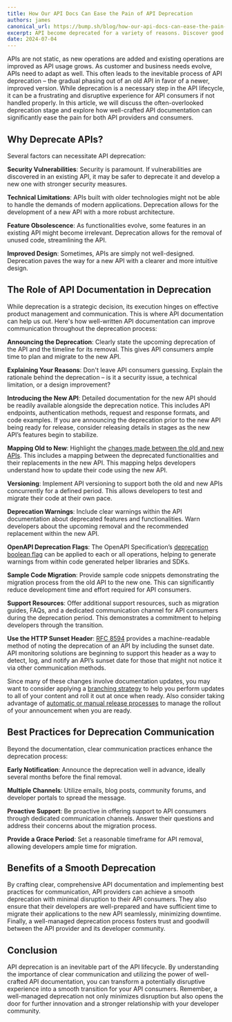 ```yaml
---
title: How Our API Docs Can Ease the Pain of API Deprecation
authors: james
canonical_url: https://bump.sh/blog/how-our-api-docs-can-ease-the-pain-of-api-deprecation
excerpt: API become deprecated for a variety of reasons. Discover good practices to plan and communicate about deprecations, and minimize disruptions
date: 2024-07-04
---
```


APIs are not static, as new operations are added and existing operations are improved as API usage grows. As customer and business needs evolve, APIs need to adapt as well. This often leads to the inevitable process of API deprecation – the gradual phasing out of an old API in favor of a newer, improved version.
While deprecation is a necessary step in the API lifecycle, it can be a frustrating and disruptive experience for API consumers if not handled properly. In this article, we will discuss the often-overlooked deprecation stage and explore how well-crafted API documentation can significantly ease the pain for both API providers and consumers.

## Why Deprecate APIs?

Several factors can necessitate API deprecation:

**Security Vulnerabilities**: Security is paramount. If vulnerabilities are discovered in an existing API, it may be safer to deprecate it and develop a new one with stronger security measures.

**Technical Limitations**: APIs built with older technologies might not be able to handle the demands of modern applications. Deprecation allows for the development of a new API with a more robust architecture.

**Feature Obsolescence**: As functionalities evolve, some features in an existing API might become irrelevant. Deprecation allows for the removal of unused code, streamlining the API.

**Improved Design**: Sometimes, APIs are simply not well-designed. Deprecation paves the way for a new API with a clearer and more intuitive design.

## The Role of API Documentation in Deprecation

While deprecation is a strategic decision, its execution hinges on effective product management and communication. This is where API documentation can help us out. Here's how well-written API documentation can improve communication throughout the deprecation process:

**Announcing the Deprecation**: Clearly state the upcoming deprecation of the API and the timeline for its removal. This gives API consumers ample time to plan and migrate to the new API.

**Explaining Your Reasons**: Don't leave API consumers guessing. Explain the rationale behind the deprecation – is it a security issue, a technical limitation, or a design improvement?

**Introducing the New API**: Detailed documentation for the new API should be readily available alongside the deprecation notice. This includes API endpoints, authentication methods, request and response formats, and code examples. If you are announcing the deprecation prior to the new API being ready for release, consider releasing details in stages as the new API’s features begin to stabilize. 

**Mapping Old to New**: Highlight the [changes made between the old and new APIs](https://docs.bump.sh/help/changes-management/changelog/). This includes a mapping between the deprecated functionalities and their replacements in the new API. This mapping helps developers understand how to update their code using the new API.

**Versioning**: Implement API versioning to support both the old and new APIs concurrently for a defined period. This allows developers to test and migrate their code at their own pace.

**Deprecation Warnings**: Include clear warnings within the API documentation about deprecated features and functionalities. Warn developers about the upcoming removal and the recommended replacement within the new API. 

**OpenAPI Deprecation Flags**: The OpenAPI Specification’s [deprecation boolean flag](https://spec.openapis.org/oas/latest.html#operation-object) can be applied to each or all operations, helping to generate warnings from within code generated helper libraries and SDKs. 

**Sample Code Migration**: Provide sample code snippets demonstrating the migration process from the old API to the new one. This can significantly reduce development time and effort required for API consumers.

**Support Resources**: Offer additional support resources, such as migration guides, FAQs, and a dedicated communication channel for API consumers during the deprecation period. This demonstrates a commitment to helping developers through the transition.

**Use the HTTP Sunset Header**: [RFC 8594](https://datatracker.ietf.org/doc/html/rfc8594) provides a machine-readable method of noting the deprecation of an API by including the sunset date. API monitoring solutions are beginning to support this header as a way to detect, log, and notify an API’s sunset date for those that might not notice it via other communication methods.

Since many of these changes involve documentation updates, you may want to consider applying a [branching strategy](https://docs.bump.sh/help/publish-documentation/branching/) to help you perform updates to all of your content and roll it out at once when ready. Also consider taking advantage of [automatic or manual release processes](https://docs.bump.sh/help/publish-documentation/deploy-and-release-management/) to manage the rollout of your announcement when you are ready. 

## Best Practices for Deprecation Communication

Beyond the documentation, clear communication practices enhance the deprecation process:

**Early Notification**: Announce the deprecation well in advance, ideally several months before the final removal.

**Multiple Channels**: Utilize emails, blog posts, community forums, and developer portals to spread the message.

**Proactive Support**: Be proactive in offering support to API consumers through dedicated communication channels. Answer their questions and address their concerns about the migration process.

**Provide a Grace Period**: Set a reasonable timeframe for API removal, allowing developers ample time for migration.

## Benefits of a Smooth Deprecation

By crafting clear, comprehensive API documentation and implementing best practices for communication, API providers can achieve a smooth deprecation with minimal disruption to their API consumers. They also ensure that their developers are well-prepared and have sufficient time to migrate their applications to the new API seamlessly, minimizing downtime. Finally, a well-managed deprecation process fosters trust and goodwill between the API provider and its developer community.

## Conclusion
API deprecation is an inevitable part of the API lifecycle. By understanding the importance of clear communication and utilizing the power of well-crafted API documentation, you can transform a potentially disruptive experience into a smooth transition for your API consumers. Remember, a well-managed deprecation not only minimizes disruption but also opens the door for further innovation and a stronger relationship with your developer community.

